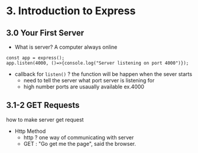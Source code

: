 # 3. Introduction to Express

## 3.0 Your First Server

- What is server? A computer always online

```
const app = express();
app.listen(4000, ()=>{console.log("Server listening on port 4000")});
```

- callback for `listen()` ? the function will be happen when the sever starts
  - need to tell the server what port server is listening for
  - high number ports are usaually available ex.4000

## 3.1-2 GET Requests

how to make server get request

- Http Method
  - http ? one way of communicating with server
  - GET : "Go get me the page", said the browser.

